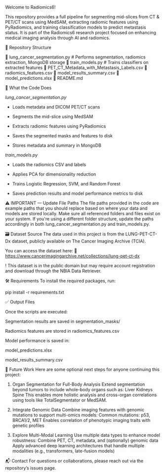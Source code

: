 Welcome to Radiomics6!

This repository provides a full pipeline for segmenting mid-slices from CT & PET/CT scans using MedSAM, extracting radiomic features using PyRadiomics, and training classification models to predict metastasis status. It is part of the Radiomics6 research project focused on enhancing medical imaging analysis through AI and radiomics.

🧩 Repository Structure

📁 lung_cancer_segmentation.py        # Performs segmentation, radiomics extraction, MongoDB storage
📁 train_models.py                    # Trains classifiers on extracted features
📄 PET_CT_Metadata_with_Metastasis_Labels.csv
📄 radiomics_features.csv
📄 model_results_summary.csv
📄 model_predictions.xlsx
📄 README.md

📂 What the Code Does

*lung_cancer_segmentation.py*

* Loads metadata and DICOM PET/CT scans

* Segments the mid-slice using MedSAM

* Extracts radiomic features using PyRadiomics

* Saves the segmented masks and features to disk

* Stores metadata and summary in MongoDB

*train_models.py*

* Loads the radiomics CSV and labels

* Applies PCA for dimensionality reduction

* Trains Logistic Regression, SVM, and Random Forest

* Saves prediction results and model performance metrics to disk

⚠️ IMPORTANT — Update File Paths
The file paths provided in the code are example paths that you should replace based on where your data and models are stored locally.
Make sure all referenced folders and files exist on your system.
If you're using a different folder structure, update the paths accordingly in both lung_cancer_segmentation.py and train_models.py.

🗃️ Dataset Source
The data used in this project is from the LUNG-PET-CT-Dx dataset, publicly available on The Cancer Imaging Archive (TCIA).

You can access the dataset here:
🔗 https://www.cancerimagingarchive.net/collections/lung-pet-ct-dx

! This dataset is in the public domain but may require account registration and download through the NBIA Data Retriever.

🛠 Requirements
To install the required packages, run:

pip install -r requirements.txt

✅ Output Files

Once the scripts are executed:

Segmentation results are saved in segmentation_masks/

Radiomics features are stored in radiomics_features.csv

Model performance is saved in:

model_predictions.xlsx

model_results_summary.csv

🔮 Future Work
Here are some optional next steps for anyone continuing this project:

1. Organ Segmentation for Full-Body Analysis
Extend segmentation beyond tumors to include whole-body organs such as:
Liver
Kidneys
Spine
This enables more holistic analysis and cross-organ correlations using tools like TotalSegmentator or MedSAM.

2. Integrate Genomic Data
Combine imaging features with genomic mutations to support multi-omics models:
Common mutations: p53, BRCA1/2, MET
Enables correlation of phenotypic imaging traits with genetic profiles

3. Explore Multi-Modal Learning
Use multiple data types to enhance model robustness:
Combine PET, CT, metadata, and (optionally) genomic data
Apply advanced deep learning architectures that handle multiple modalities (e.g., transformers, late-fusion models)

📬 Contact
For questions or collaborations, please reach out via the repository’s issues page.

